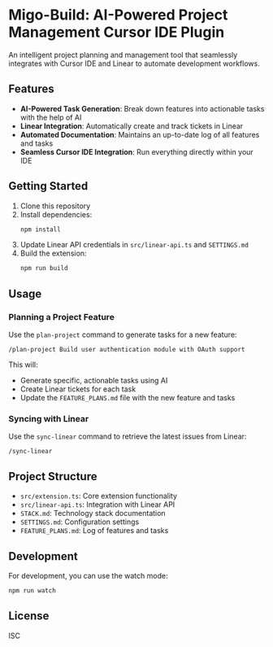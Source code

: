 # Migo-Build: AI-Powered Project Management Cursor IDE Plugin

An intelligent project planning and management tool that seamlessly integrates with Cursor IDE and Linear to automate development workflows.

## Features

- **AI-Powered Task Generation**: Break down features into actionable tasks with the help of AI
- **Linear Integration**: Automatically create and track tickets in Linear
- **Automated Documentation**: Maintains an up-to-date log of all features and tasks
- **Seamless Cursor IDE Integration**: Run everything directly within your IDE

## Getting Started

1. Clone this repository
2. Install dependencies:
   ```bash
   npm install
   ```
3. Update Linear API credentials in `src/linear-api.ts` and `SETTINGS.md`
4. Build the extension:
   ```bash
   npm run build
   ```

## Usage

### Planning a Project Feature

Use the `plan-project` command to generate tasks for a new feature:

```
/plan-project Build user authentication module with OAuth support
```

This will:
- Generate specific, actionable tasks using AI
- Create Linear tickets for each task
- Update the `FEATURE_PLANS.md` file with the new feature and tasks

### Syncing with Linear

Use the `sync-linear` command to retrieve the latest issues from Linear:

```
/sync-linear
```

## Project Structure

- `src/extension.ts`: Core extension functionality
- `src/linear-api.ts`: Integration with Linear API
- `STACK.md`: Technology stack documentation
- `SETTINGS.md`: Configuration settings
- `FEATURE_PLANS.md`: Log of features and tasks

## Development

For development, you can use the watch mode:

```bash
npm run watch
```

## License

ISC 